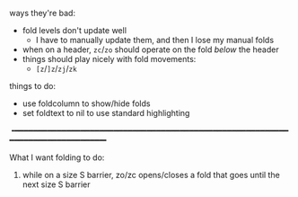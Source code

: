 ways they're bad:
- fold levels don't update well
  - I have to manually update them, and then I lose my manual folds
- when on a header, `zc`/`zo` should operate on the fold _below_ the header
- things should play nicely with fold movements:
  - `[z`/`]z`/`zj`/`zk`

things to do:
- use foldcolumn to show/hide folds
- set foldtext to nil to use standard highlighting

╺━━━━━━━━━━━━━━━━━━━━━━━━━━━━━━━━━━━━━━━━━━━━━━━━━━━━━━━━━━━━━━━━━━━━━━━━━━━━━━╸

What I want folding to do:
1. while on a size S barrier, zo/zc opens/closes a fold that goes until the next size S barrier
